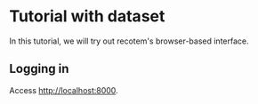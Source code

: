 # Tutorial with dataset

In this tutorial, we will try out recotem's browser-based interface.

## Logging in

Access [http://localhost:8000](http://localhost:8000).

